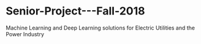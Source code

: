 # Senior-Project---Fall-2018
Machine Learning and Deep Learning solutions for Electric Utilities and the Power Industry

